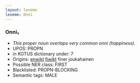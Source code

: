 ```yaml
---
layout: lexeme
lexeme: Onni
---
```


###  Onni₁

* _This proper noun overlaps  very common *onni* (happiness)._
* UPOS:  PROPN
* in KOTUS dictionary under:  7
* Origins: [enwikt](https://en.wiktionary.org/wiki/Onni) [fiwikt](https://fi.wiktionary.org/wiki/Onni) finer joukahainen 
* Possible NER class:  FIRST
* Blacklisted:  PROPN-BLOCKING
* Semantic tags:  MALE

